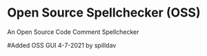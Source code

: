 # Open Source Spellchecker (OSS)
An Open Source Code Comment Spellchecker 

#Added OSS GUI 4-7-2021 by spilldav
